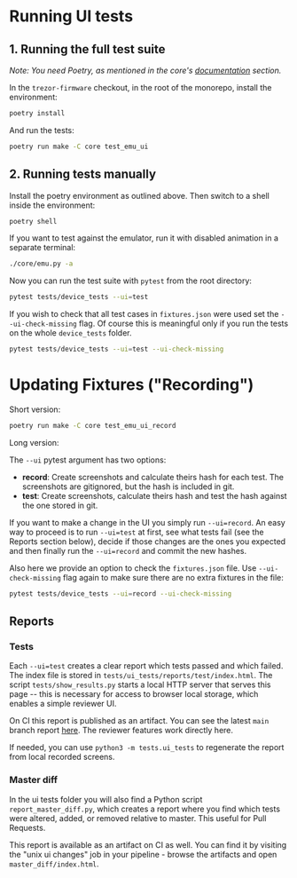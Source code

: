 # Running UI tests

## 1. Running the full test suite

_Note: You need Poetry, as mentioned in the core's [documentation](https://docs.trezor.io/trezor-firmware/core/) section._

In the `trezor-firmware` checkout, in the root of the monorepo, install the environment:

```sh
poetry install
```

And run the tests:

```sh
poetry run make -C core test_emu_ui
```

## 2. Running tests manually

Install the poetry environment as outlined above. Then switch to a shell inside the
environment:

```sh
poetry shell
```

If you want to test against the emulator, run it with disabled animation in a separate terminal:
```sh
./core/emu.py -a
```

Now you can run the test suite with `pytest` from the root directory:
```sh
pytest tests/device_tests --ui=test
```

If you wish to check that all test cases in `fixtures.json` were used set the `--ui-check-missing` flag. Of course this is meaningful only if you run the tests on the whole `device_tests` folder.

```sh
pytest tests/device_tests --ui=test --ui-check-missing
```

# Updating Fixtures ("Recording")

Short version:
```sh
poetry run make -C core test_emu_ui_record
```

Long version:

The `--ui` pytest argument has two options:

- **record**: Create screenshots and calculate theirs hash for each test.
The screenshots are gitignored, but the hash is included in git.
- **test**: Create screenshots, calculate theirs hash and test the hash against
the one stored in git.

If you want to make a change in the UI you simply run `--ui=record`. An easy way
to proceed is to run `--ui=test` at first, see what tests fail (see the Reports section below),
decide if those changes are the ones you expected and then finally run the `--ui=record`
and commit the new hashes.

Also here we provide an option to check the `fixtures.json` file. Use `--ui-check-missing` flag again to make sure there are no extra fixtures in the file:

```sh
pytest tests/device_tests --ui=record --ui-check-missing
```

## Reports

### Tests

Each `--ui=test` creates a clear report which tests passed and which failed.
The index file is stored in `tests/ui_tests/reports/test/index.html`.
The script `tests/show_results.py` starts a local HTTP server that serves this page --
this is necessary for access to browser local storage, which enables a simple reviewer
UI.

On CI this report is published as an artifact. You can see the latest `main` branch report [here](https://gitlab.com/satoshilabs/trezor/trezor-firmware/-/jobs/artifacts/main/file/test_ui_report/index.html?job=core%20device%20test). The reviewer features work directly here.

If needed, you can use `python3 -m tests.ui_tests` to regenerate the report from local
recorded screens.

### Master diff

In the ui tests folder you will also find a Python script `report_master_diff.py`, which
creates a report where you find which tests were altered, added, or removed relative to
master. This useful for Pull Requests.

This report is available as an artifact on CI as well. You can find it by
visiting the "unix ui changes" job in your pipeline - browse the
artifacts and open `master_diff/index.html`.
